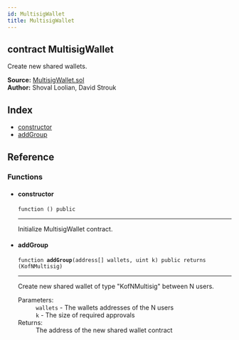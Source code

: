 ```yaml
---
id: MultisigWallet
title: MultisigWallet
---
```


<div class="contract-doc">
    <div class="contract"><h2 class="contract-header"><span class="contract-kind">contract</span> MultisigWallet</h2>
        <p class="description">Create new shared wallets.</p>
        <div class="source"><b>Source:</b> <a href="git+https://github.com/davidstrouk/Ethereum-K-of-N-Multisig/blob/v1.0.0/contracts/MultisigWallet.sol" target="_blank">MultisigWallet.sol</a></div>
        <div class="author"><b>Author:</b> Shoval Loolian, David Strouk</div>
    </div>
    <div class="index"><h2>Index</h2>
        <ul>
        	<li><a href="MultisigWallet.html#constructor">constructor</a></li>
            <li><a href="MultisigWallet.html#addGroup">addGroup</a></li>
        </ul>
    </div>
    <div class="reference"><h2>Reference</h2>
        <div class="functions"><h3>Functions</h3>
            <ul>
            	<li>
                    <div class="item function"><span id="constructor" class="anchor-marker"></span><h4 class="name">constructor</h4>
                        <div class="body"><code class="signature">function <strong></strong><span>() </span><span>public </span></code>
                            <hr />
                            <div class="description">
                                <p>Initialize MultisigWallet contract.</p>
                            </div>
                        </div>
                    </div>
                </li>
                <li>
                    <div class="item function"><span id="addGroup" class="anchor-marker"></span><h4 class="name">addGroup</h4>
                        <div class="body"><code class="signature">function <strong>addGroup</strong><span>(address[] wallets, uint k) </span><span>public </span><span>returns  (KofNMultisig) </span></code>
                            <hr />
                            <div class="description">
                                <p>Create new shared wallet of type &quot;KofNMultisig&quot; between N users.</p>
                            </div>
                            <dl><dt><span class="label-parameters">Parameters:</span></dt>
                                <dd>
                                    <div><code>wallets</code> - The wallets addresses of the N users</div>
                                    <div><code>k</code> - The size of required approvals</div>
                                </dd><dt><span class="label-return">Returns:</span></dt>
                                <dd>The address of the new shared wallet contract</dd>
                            </dl>
                        </div>
                    </div>
                </li>
            </ul>
        </div>
    </div>
</div>
